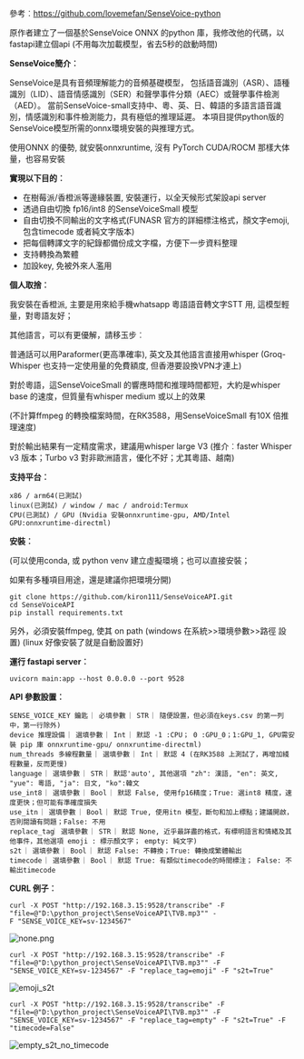 參考︰https://github.com/lovemefan/SenseVoice-python

原作者建立了一個基於SenseVoice ONNX 的python 庫，我修改他的代碼，以fastapi建立個api (不用每次加載模型，省去5秒的啟動時間)



**SenseVoice簡介︰**

SenseVoice是具有音頻理解能力的音頻基礎模型， 包括語音識別（ASR）、語種識別（LID）、語音情感識別（SER）和聲學事件分類（AEC）或聲學事件檢測（AED）。
當前SenseVoice-small支持中、粵、英、日、韓語的多語言語音識別，情感識別和事件檢測能力，具有極低的推理延遲。 本項目提供python版的SenseVoice模型所需的onnx環境安裝的與推理方式。

使用ONNX 的優勢, 就安裝onnxruntime, 沒有 PyTorch CUDA/ROCM 那樣大体量，也容易安裝

**實現以下目的︰**

- 在樹莓派/香橙派等邊緣裝置, 安裝運行，以全天候形式架設api server 
- 透過自由切換 fp16/int8 的SenseVoiceSmall 模型
- 自由切換不同輸出的文字格式(FUNASR 官方的詳細標注格式，顏文字emoji, 包含timecode 或者純文字版本)
- 把每個轉譯文字的紀錄都備份成文字檔，方便下一步資料整理
- 支持轉換為繁體
- 加設key, 免被外來人濫用

**個人取捨︰**

我安裝在香橙派, 主要是用來給手機whatsapp 粵語語音轉文字STT 用, 這模型輕量，對粵語友好；

其他語言，可以有更優解，請移玉步︰

普通話可以用Paraformer(更高準確率), 英文及其他語言直接用whisper (Groq-Whisper 也支持一定使用量的免費額度, 但香港要設換VPN才連上)

對於粵語，這SenseVoiceSmall 的響應時間和推理時間都短，大約是whisper base 的速度，但質量有whisper medium 或以上的效果

(不計算ffmpeg 的轉換檔案時間，在RK3588，用SenseVoiceSmall 有10X 倍推理速度)

對於輸出結果有一定精度需求，建議用whisper large V3 (推介︰faster Whisper v3 版本；Turbo v3 對非歐洲語言，優化不好；尤其粵語、越南)

**支持平台︰**
```
x86 / arm64(已測試)
linux(已測試) / window / mac / android:Termux
CPU(已測試) / GPU (Nvidia 安裝onnxruntime-gpu, AMD/Intel GPU:onnxruntime-directml)
```
**安裝︰**

(可以使用conda, 或 python venv 建立虛擬環境；也可以直接安裝；

如果有多種項目用途，還是建議你把環境分開)

```shell
git clone https://github.com/kiron111/SenseVoiceAPI.git
cd SenseVoiceAPI
pip install requirements.txt
```
另外，必須安裝ffmpeg, 使其 on path (windows 在系統>>環境參數>>路徑 設置) (linux 好像安裝了就是自動設置好)

**運行 fastapi server︰**
```shell
uvicorn main:app --host 0.0.0.0 --port 9528
```

**API 參數設置︰**
```
SENSE_VOICE_KEY 鑰匙 ︳必填參數 ︳STR ︳隨便設置，但必須在keys.csv 的第一列中，第一行除外)
device 推理設備 ︳選填參數 ︳Int ︳默認 -1 :CPU； 0 :GPU_0；1:GPU_1, GPU需安裝 pip 庫 onnxruntime-gpu/ onnxruntime-directml)
num_threads 多線程數量 ︳選填參數 ︳Int ︳默認 4 (在RK3588 上測試了，再增加綫程數量，反而更慢)
language ︳選填參數 ︳STR ︳默認'auto', 其他選項 "zh": 漢語, "en": 英文, "yue": 粵語, "ja": 日文, "ko":韓文
use_int8 ︳選填參數 ︳Bool ︳默認 False, 使用fp16精度；True: 選int8 精度，速度更快；但可能有準確度損失
use_itn ︳選填參數 ︳Bool ︳默認 True, 使用itn 模型，斷句和加上標點；建議開啟，否則閱讀有問題；False: 不用
replace_tag︳選填參數 ︳STR ︳默認 None, 近乎最詳盡的格式，有標明語言和情緒及其他事件，其他選項 emoji : 標示顏文字； empty: 純文字)
s2t ︳選填參數 ︳Bool ︳默認 False: 不轉換；True: 轉換成繁體輸出
timecode ︳選填參數 ︳Bool ︳默認 True: 有類似timecode的時間標注； False: 不輸出timecode
```

**CURL 例子︰**
```shell
curl -X POST "http://192.168.3.15:9528/transcribe" -F "file=@"D:\python_project\SenseVoiceAPI\TVB.mp3"" -
F "SENSE_VOICE_KEY=sv-1234567"
```
![none.png](https://github.com/kiron111/SenseVoiceAPI/blob/main/screenshots/none.png)

```shell
curl -X POST "http://192.168.3.15:9528/transcribe" -F "file=@"D:\python_project\SenseVoiceAPI\TVB.mp3"" -F "SENSE_VOICE_KEY=sv-1234567" -F "replace_tag=emoji" -F "s2t=True"
```
![emoji_s2t](https://github.com/kiron111/SenseVoiceAPI/blob/main/screenshots/emoji_s2t.png)

```shell
curl -X POST "http://192.168.3.15:9528/transcribe" -F "file=@"D:\python_project\SenseVoiceAPI\TVB.mp3"" -F "SENSE_VOICE_KEY=sv-1234567" -F "replace_tag=empty" -F "s2t=True" -F "timecode=False"
```
![empty_s2t_no_timecode](https://github.com/kiron111/SenseVoiceAPI/blob/main/screenshots/empty_s2t_no_timecode.png)

